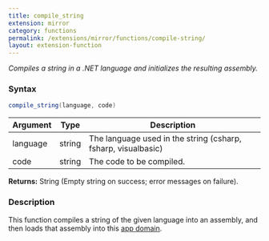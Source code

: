 ```yaml
---
title: compile_string
extension: mirror
category: functions
permalink: /extensions/mirror/functions/compile-string/
layout: extension-function
---
```


_Compiles a string in a .NET language and initializes the resulting assembly._

### Syntax ###
```cs
compile_string(language, code)
```

| Argument | Type | Description |
| --- | --- | --- |
| language | string | The language used in the string (csharp, fsharp, visualbasic) |
| code | string | The code to be compiled. |

**Returns:** String (Empty string on success; error messages on failure).

### Description

This function compiles a string of the given language into an assembly, and then loads that assembly into this [app domain](https://docs.microsoft.com/en-us/dotnet/api/system.appdomain?view=netframework-4.7).

